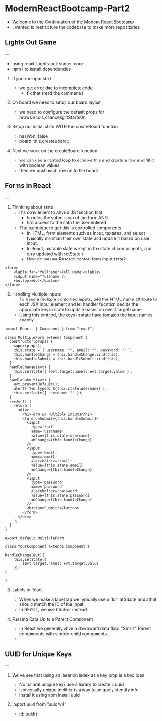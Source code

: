 # ModernReactBootcamp-Part2

- Welcome to the Continuation of the Modern React Bootcamp
- I wanted to restructure the codebase to make more repositories


## Lights Out Game
--

- using react-Lights-out-starter-code
- npm i to install dependencies


1. If you run npm start
    - we get error due to incomplete code
        - fix that (read the comments)

2. On board we need to setup our board layout
    - we need to configure the default props for nrows,ncols,chancelightStartsOn

3. Setup our initial state WITH the createBoard function
    - hasWon: false
    - board: this.createBoard()

4. Next we work on the createBoard function
    - we can use a nested loop to acheive this and create a row and fill it with boolean values
    - then we push each row on to the board
    

## Forms in React
--

1. Thinking about state
    - It's convienient to ahve a JS function that
        - handles the submission of the form AND
        - has access to the data the user entered
    - The technique to get this is controlled components
        - In HTML, form elements such as input, textarea, and select typically maintian their own state and update it based on user input.
        - In React, mutable state is kept in the state of components,
        and only updated with setState()
        - How do we use React to contorl form input state?
```
<form>
    <lable for="fullname">Full Name:</lable>
    <input name="fullname />
    <button>Add!</button>
</form>
```



2. Handling Multiple Inputs
    - To handle mulitple contorlled inputs, add the HTML name attribute to each JSX input element and let handler fucntion decide the approriate key in state to update based on event.target.name
    - Using this emthod, the keys in state have tomatch the input names exactly
```
import React, { Component } from "react";

class MultipleForm extends Component {
  constructor(props) {
    super(props);
    this.state = { username: "", email: "", password: "" };
    this.handleChange = this.handleChange.bind(this);
    this.handleSubmit = this.handleSubmit.bind(this);
  }
  handleChange(evt) {
    this.setState({ [evt.target.name]: evt.target.value });
  }
  handleSubmit(evt) {
    evt.preventDefault();
    alert(`You typed: ${this.state.username}`);
    this.setState({ username: "" });
  }
  render() {
    return (
      <div>
        <h1>Form w/ Multiple Inputs</h1>
        <form onSubmit={this.handleSubmit}>
          <input
            type='text'
            name='username'
            value={this.state.username}
            onChange={this.handleChange}
          />
          <input
            type='email'
            name='email'
            placeholder='email'
            value={this.state.email}
            onChange={this.handleChange}
          />
          <input
            type='password'
            name='password'
            placeholder='password'
            value={this.state.password}
            onChange={this.handleChange}
          />
          <button>Submit!</button>
        </form>
      </div>
    );
  }
}

export default MultipleForm;
```




```
class YourComponent extends Component {

handleChange(evt){
    this.setState({
        [evt.target.name]: evt.target.value
    });
}

}
```

3. Labels in React
    - When we make a label tag we typically use a 'for' attribute and athat should match the ID of the input
    - In REACT, we use htmlFor instead

4. Passing Data Up to a Parent Component
    - In React we generally ahve a downward data flow. "Smart" Parent components with simpler child components.
    - 



## UUID for Unique Keys
--

1. We've see that using an iteration index as a key prop is a bad idea 
    - No natural unique key? use a library to create a uuid
    - Universally unique idetifier is a way to uniquely identify info
    - install it using npm install uuid

2. import uuid from "uuid/v4"
    - id: uuid() 